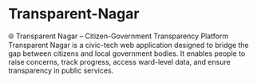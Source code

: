 # Transparent-Nagar
🌐 Transparent Nagar – Citizen-Government Transparency Platform  Transparent Nagar is a civic-tech web application designed to bridge the gap between citizens and local government bodies. It enables people to raise concerns, track progress, access ward-level data, and ensure transparency in public services.
